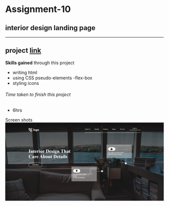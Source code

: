  
 # Assignment-10

 ## interior design landing page

---

 ## project  [link](http://127.0.0.1:5500/10.html)


 **Skills gained** through this project
 - writing html
 - using CSS pseudo-elements
 -flex-box
 - styling icons

 


###### Time taken to finish this project
- 6hrs

Screen shots 
![interior design landing page](./screenshot/interior%20design%20landing%20page.png)